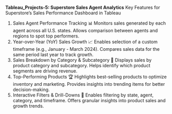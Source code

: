 **Tableau_Projects-5: Superstore Sales Agent Analytics**
Key Features for Superstore’s Sales Performance Dashboard in Tableau
1. Sales Agent Performance Tracking 📊
Monitors sales generated by each agent across all U.S. states.
Allows comparison between agents and regions to spot top performers.
2. Year-over-Year (YoY) Sales Growth 📈
Enables selection of a custom timeframe (e.g., January - March 2024).
Compares sales data for the same period last year to track growth.
3. Sales Breakdown by Category & Subcategory 🛒
Displays sales by product category and subcategory.
Helps identify which product segments are driving revenue.
4. Top-Performing Products 🏆
Highlights best-selling products to optimize inventory and marketing.
Provides insights into trending items for better decision-making.
5. Interactive Filters & Drill-Downs 🎯
Enables filtering by state, agent, category, and timeframe.
Offers granular insights into product sales and growth trends.
